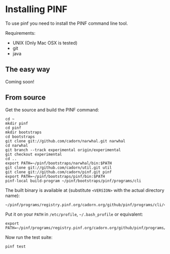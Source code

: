 
Installing PINF
===============

To use pinf you need to install the PINF command line tool.

Requirements:

  * UNIX (Only Mac OSX is tested)
  * git
  * java


The easy way
------------

Coming soon!


From source
-----------

Get the source and build the PINF command:

    cd ~
    mkdir pinf
    cd pinf
    mkdir bootstraps
    cd bootstraps
    git clone git://github.com/cadorn/narwhal.git narwhal
    cd narwhal
    git branch --track experimental origin/experimental
    git checkout experimental
    cd ..
    export PATH=~/pinf/bootstraps/narwhal/bin:$PATH
    git clone git://github.com/cadorn/util.git util
    git clone git://github.com/cadorn/pinf.git pinf
    export PATH=~/pinf/bootstraps/pinf/bin:$PATH
    pinf-local build-program ~/pinf/bootstraps/pinf/programs/cli

The built binary is available at (substitute `<VERSION>` with the actual directory name):

    ~/pinf/programs/registry.pinf.org/cadorn.org/github/pinf/programs/cli/<VERSION>/bin/pinf

Put it on your `PATH` in `/etc/profile`, `~/.bash_profile` or equivalent:

    export PATH=~/pinf/programs/registry.pinf.org/cadorn.org/github/pinf/programs/cli/<VERSION>/bin:$PATH

Now run the test suite:

    pinf test
